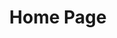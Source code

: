 ---
home: true
icon: iconfont icon-home
title: Home Page
heroText: Blog/Docs Website
tagline: A docs/blog about me.
actions:
  - text: Blog
    link: /en-us/blog/guide
    type: primary
	
  - text: Docs
    link: /en-us/docs/guide
    type: primary
---